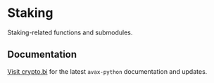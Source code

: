 # Staking

Staking-related functions and submodules.

## Documentation

[Visit crypto.bi](https://crypto.bi/) for the latest `avax-python` documentation and updates.